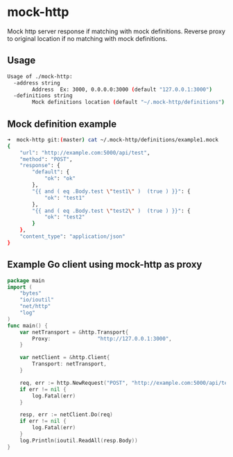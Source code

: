 # mock-http

Mock http server response if matching with mock definitions.
Reverse proxy to original location if no matching with mock definitions.

## Usage

```bash
Usage of ./mock-http:
  -address string
    	Address  Ex: 3000, 0.0.0.0:3000 (default "127.0.0.1:3000")
  -definitions string
    	Mock definitions location (default "~/.mock-http/definitions")
```

## Mock definition example

```bash
➜  mock-http git:(master) cat ~/.mock-http/definitions/example1.mock
{
    "url": "http://example.com:5000/api/test",
    "method": "POST",
    "response": {
        "default": {
            "ok": "ok"
        },
        "{{ and ( eq .Body.test \"test1\" )  (true ) }}": {
            "ok": "test1"
        },
        "{{ and ( eq .Body.test \"test2\" )  (true ) }}": {
            "ok": "test2"
        }
    },
    "content_type": "application/json"
}
```

## Example Go client using mock-http as proxy

```go
package main
import (
    "bytes"
	"io/ioutil"
	"net/http"
	"log"
)
func main() {
	var netTransport = &http.Transport{
		Proxy:               "http://127.0.0.1:3000",
	}

	var netClient = &http.Client{
		Transport: netTransport,
	}

	req, err := http.NewRequest("POST", "http://example.com:5000/api/test", bytes.NewReader([]byte{}))
	if err != nil {
		log.Fatal(err)
	}

	resp, err := netClient.Do(req)
	if err != nil {
		log.Fatal(err)
	}
	log.Println(ioutil.ReadAll(resp.Body))
}

```
